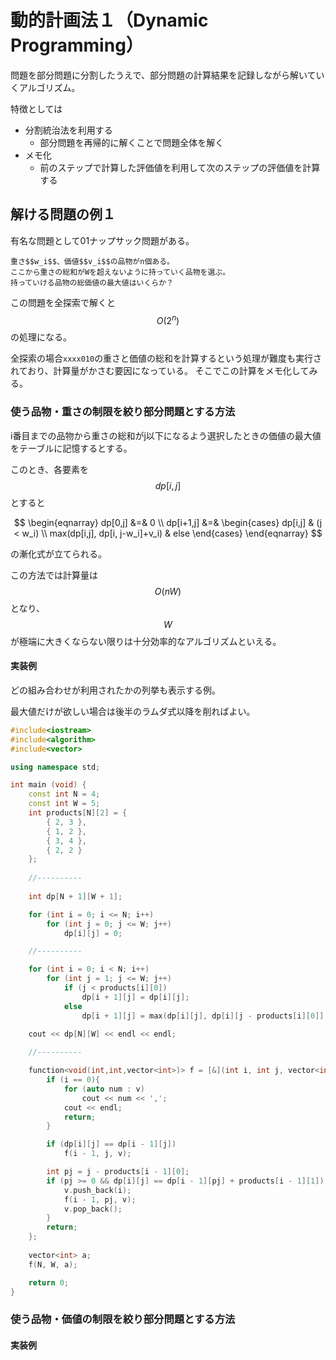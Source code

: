 # 動的計画法１（Dynamic Programming）

問題を部分問題に分割したうえで、部分問題の計算結果を記録しながら解いていくアルゴリズム。

特徴としては

* 分割統治法を利用する
  * 部分問題を再帰的に解くことで問題全体を解く
* メモ化
  * 前のステップで計算した評価値を利用して次のステップの評価値を計算する

## 解ける問題の例１

有名な問題として01ナップサック問題がある。

```
重さ$$w_i$$、価値$$v_i$$の品物がn個ある。
ここから重さの総和がWを超えないように持っていく品物を選ぶ。
持っていける品物の総価値の最大値はいくらか？
```

この問題を全探索で解くと $$O(2^n)$$ の処理になる。

全探索の場合`xxxx010`の重さと価値の総和を計算するという処理が難度も実行されており、計算量がかさむ要因になっている。
そこでこの計算をメモ化してみる。

### 使う品物・重さの制限を絞り部分問題とする方法

i番目までの品物から重さの総和がj以下になるよう選択したときの価値の最大値をテーブルに記憶するとする。

このとき、各要素を$$dp[i,j]$$とすると

<center>
$$
\begin{eqnarray}
dp[0,j] &=& 0 \\
dp[i+1,j] &=&
\begin{cases}
dp[i,j] & (j < w_i) \\
max(dp[i,j], dp[i, j-w_i]+v_i) & else
\end{cases}
\end{eqnarray}
$$
</center>

の漸化式が立てられる。

この方法では計算量は$$O(nW)$$となり、$$W$$が極端に大きくならない限りは十分効率的なアルゴリズムといえる。

#### 実装例

どの組み合わせが利用されたかの列挙も表示する例。

最大値だけが欲しい場合は後半のラムダ式以降を削ればよい。

```cpp
#include<iostream>
#include<algorithm>
#include<vector>

using namespace std;

int main (void) {
    const int N = 4;
    const int W = 5;
    int products[N][2] = {
        { 2, 3 },
        { 1, 2 },
        { 3, 4 },
        { 2, 2 }
    };
    
    //----------
    
    int dp[N + 1][W + 1];

    for (int i = 0; i <= N; i++)
        for (int j = 0; j <= W; j++)
            dp[i][j] = 0;

    //----------

    for (int i = 0; i < N; i++)
        for (int j = 1; j <= W; j++)
            if (j < products[i][0])
                dp[i + 1][j] = dp[i][j];
            else
                dp[i + 1][j] = max(dp[i][j], dp[i][j - products[i][0]] + products[i][1]);
    
    cout << dp[N][W] << endl << endl;

    //----------

    function<void(int,int,vector<int>)> f = [&](int i, int j, vector<int> v){
        if (i == 0){
            for (auto num : v)
                cout << num << ',';
            cout << endl;
            return;
        }

        if (dp[i][j] == dp[i - 1][j])
            f(i - 1, j, v);

        int pj = j - products[i - 1][0];
        if (pj >= 0 && dp[i][j] == dp[i - 1][pj] + products[i - 1][1]) {
            v.push_back(i);
            f(i - 1, pj, v);
            v.pop_back();
        }
        return;
    };    
    
    vector<int> a;
    f(N, W, a);

    return 0;
}

```

### 使う品物・価値の制限を絞り部分問題とする方法



#### 実装例

